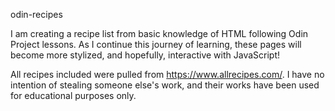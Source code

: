  odin-recipes

I am creating a recipe list from basic knowledge of HTML following Odin Project lessons. As I continue this journey of learning, these pages will become more stylized, and hopefully, interactive with JavaScript! 

All recipes included were pulled from https://www.allrecipes.com/. I have no intention of stealing someone else's work, and their works have been used for educational purposes only.